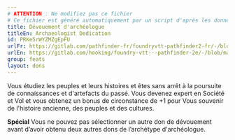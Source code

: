 ```yaml
---
# ATTENTION : Ne modifiez pas ce fichier
# Ce fichier est généré automatiquement par un script d'après les données du module Foundry VTT officiel et de sa traduction
title: Dévouement d'archéologue
titleEn: Archaeologist Dedication
id: PRKe5rWYZMZgEpFU
urlFr: https://gitlab.com/pathfinder-fr/foundryvtt-pathfinder2-fr/-/blob/master/data/feats/PRKe5rWYZMZgEpFU.htm
urlEn: https://gitlab.com/hooking/foundry-vtt---pathfinder-2e/-/blob/master/packs/data/feats.db/archaeologist-dedication.json
group: feats
layout: dons
---
```

Vous étudiez les peuples et leurs histoires et êtes sans arrêt à la poursuite de connaissances et d'artefacts du passé. Vous devenez expert en Société et Vol et vous obtenez un bonus de circonstance de +1 pour <a class="entity-link" data-pack="pf2e.actionspf2e" data-id="1OagaWtBpVXExToo" draggable="true">Vous souvenir</a> de l'histoire ancienne, des peuples et des cultures.

**Spécial** Vous ne pouvez pas sélectionner un autre don de dévouement avant d’avoir obtenu deux autres dons de l’archétype d'archéologue.


